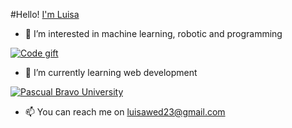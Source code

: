 #Hello! [I'm Luisa](https://github.com/luisaserna674)

- 👀 I’m interested in machine learning, robotic and programming

[![Code gift](https://media.giphy.com/media/UtnxCnjWAOL1J6TNUR/giphy.gif "Code gift")](https://media.giphy.com/media/UtnxCnjWAOL1J6TNUR/giphy.gif "Code gift")

- 🌱 I’m currently learning web development

[![Pascual Bravo University](https://pascualbravo.edu.co/wp-content/uploads/2019/12/cropped-Institucion_Pascual_Bravo_Logo.png "Pascual Bravo University")](https://pascualbravo.edu.co/wp-content/uploads/2019/12/cropped-Institucion_Pascual_Bravo_Logo.png "Pascual Bravo University")

- 📫 You can reach me on luisawed23@gmail.com



<!--
> My skills are:
> ![image](https://user-images.githubusercontent.com/70219034/121132104-552fa480-c7f6-11eb-8d51-cf6213ab39e8.png)  ![image](https://user-images.githubusercontent.com/70219034/121131825-f2d6a400-c7f5-11eb-80b3-0235d422f0aa.png) ![image](https://user-images.githubusercontent.com/70219034/121131878-041fb080-c7f6-11eb-99be-04551496a75f.png)  ![image](https://user-images.githubusercontent.com/70219034/121131914-13066300-c7f6-11eb-8732-c9d0181c2f9d.png) ![image](https://user-images.githubusercontent.com/70219034/121131953-20bbe880-c7f6-11eb-9e40-5d9394c61866.png)![image](https://user-images.githubusercontent.com/70219034/121132248-85774300-c7f6-11eb-8935-a5b0839634df.png)


-->
